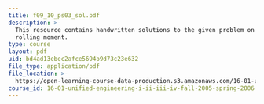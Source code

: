 ```yaml
---
title: f09_10_ps03_sol.pdf
description: >-
  This resource contains handwritten solutions to the given problem on the
  rolling moment.
type: course
layout: pdf
uid: bd4ad13ebec2afce5694b9d73c23e632
file_type: application/pdf
file_location: >-
  https://open-learning-course-data-production.s3.amazonaws.com/16-01-unified-engineering-i-ii-iii-iv-fall-2005-spring-2006/bd4ad13ebec2afce5694b9d73c23e632_f09_10_ps03_sol.pdf
course_id: 16-01-unified-engineering-i-ii-iii-iv-fall-2005-spring-2006
---
```

